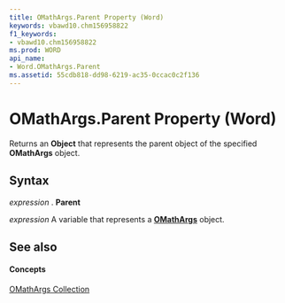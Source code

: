 ```yaml
---
title: OMathArgs.Parent Property (Word)
keywords: vbawd10.chm156958822
f1_keywords:
- vbawd10.chm156958822
ms.prod: WORD
api_name:
- Word.OMathArgs.Parent
ms.assetid: 55cdb818-dd98-6219-ac35-0ccac0c2f136
---
```



# OMathArgs.Parent Property (Word)

Returns an  **Object** that represents the parent object of the specified **OMathArgs** object.


## Syntax

 _expression_ . **Parent**

 _expression_ A variable that represents a **[OMathArgs](omathargs-object-word.md)** object.


## See also


#### Concepts


[OMathArgs Collection](omathargs-object-word.md)


